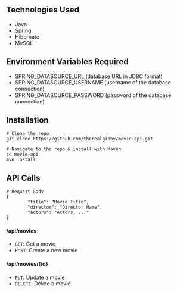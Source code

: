 ## Technologies Used
* Java
* Spring
* Hibernate
* MySQL

## Environment Variables Required
* SPRING_DATASOURCE_URL (database URL in JDBC format)
* SPRING_DATASOURCE_USERNAME (username of the database connection)
* SPRING_DATASOURCE_PASSWORD (password of the database connection)

## Installation

````
# Clone the repo
git clone https://github.com/therealgibby/movie-api.git

# Navigate to the repo & install with Maven
cd movie-api
mvn install
````

## API Calls

````
# Request Body
{
        "title": "Movie Title",
        "director": "Director Name",
        "actors": "Actors, ..."
}
````
#### /api/movies
* `GET`: Get a movie
* `POST`: Create a new movie

#### /api/movies/{id}
* `PUT`: Update a movie
* `DELETE`: Delete a movie
